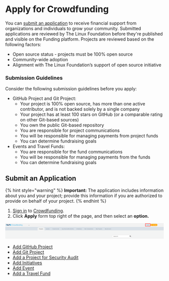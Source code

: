 # Apply for Crowdfunding

You can [submit an application](./#ApplyforFunding-SubmitanApplication) to receive financial support from organizations and individuals to grow your community. Submitted applications are reviewed by The Linux Foundation before they're published and visible on the Funding platform. Projects are reviewed based on the following factors: 

* Open source status - projects must be 100% open source 
* Community-wide adoption
* Alignment with The Linux Foundation’s support of open source initiative 

### Submission Guidelines

Consider the following submission guidelines before you apply:

* GitHub Project and Git Project:
  * Your project is 100% open source, has more than one active contributor, and is not backed solely by a single company
  * Your project has at least 100 stars on GitHub \(or a comparable rating on other Git-based sources\)
  * You own the public Git-based repository
  * You are responsible for project communications
  * You will be responsible for managing payments from project funds
  * You can determine fundraising goals
* Events and Travel Funds:
  * You are responsible for the fund communications
  * You will be responsible for managing payments from the funds
  * You can determine fundraising goals

## Submit an Application <a id="ApplyforFunding-SubmitanApplication"></a>

{% hint style="warning" %}
**Important:** The application includes information about you and your project; provide this information if you are authorized to provide on behalf of your project.
{% endhint %}

1. [Sign in](../../sso/sign-in/) to [Crowdfunding](https://crowdfunding.lfx.linuxfoundation.org/).
2. Click **Apply** form top right of the page, and then select an **option.**

![Apply to enroll for Crowdfunding](../../.gitbook/assets/apply-project-for-crowdfunding.png)

* [Add GitHub Project](add-a-github-project.md)
* [Add Git Project](add-a-git-project.md)
* [Add a Project for Security Audit](add-a-project-for-security-audit.md)
* [Add Initiatives](add-initiatives.md)
* [Add Event](add-an-event.md)
* [Add a Travel Fund](add-a-travel-fund.md)

